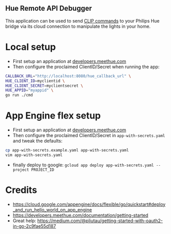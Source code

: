 Hue Remote API Debugger
-------

This application can be used to send [CLIP commands](https://developers.meethue.com/documentation/getting-started) to your Philips Hue bridge via its cloud connection to manipulate the lights in your home.

# Local setup
- First setup an application at [developers.meethue.com](https://developers.meethue.com/user/me/apps)
- Then configure the proclaimed ClientID/Secret when running the app:

```bash
CALLBACK_URL="http://localhost:8080/hue_callback_url" \
HUE_CLIENT_ID=myclientid \
HUE_CLIENT_SECRET=myclientsecret \
HUE_APPID="myappid" \
go run ./cmd
```

# App Engine flex setup
- First setup an application at [developers.meethue.com](https://developers.meethue.com/user/me/apps)
- Then configure the proclaimed ClientID/Secret in `app-with-secrets.yaml` and tweak the defaults:

```bash
cp app-with-secrets.example.yaml app-with-secrets.yaml
vim app-with-secrets.yaml
```

- finally deploy to google: `gcloud app deploy app-with-secrets.yaml --project PROJECT_ID`

# Credits

- https://cloud.google.com/appengine/docs/flexible/go/quickstart#deploy_and_run_hello_world_on_app_engine
- https://developers.meethue.com/documentation/getting-started
- Great help: https://medium.com/@pliutau/getting-started-with-oauth2-in-go-2c9fae55d187
